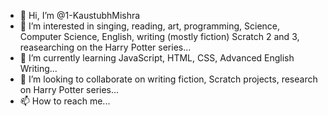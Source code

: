 - 👋 Hi, I’m @1-KaustubhMishra
- 👀 I’m interested in singing, reading, art, programming, Science, Computer Science, English, writing (mostly fiction) Scratch 2 and 3, reasearching on the Harry Potter series...
- 🌱 I’m currently learning JavaScript, HTML, CSS, Advanced English Writing...
- 💞️ I’m looking to collaborate on writing fiction, Scratch projects, research on Harry Potter series...
- 📫 How to reach me...

<!---
1-KaustubhMishra/1-KaustubhMishra is a ✨ special ✨ repository because its `README.md` (this file) appears on your GitHub profile.
You can click the Preview link to take a look at your changes.
--->
